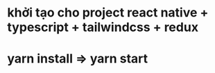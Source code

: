 # khởi tạo cho project react native + typescript + tailwindcss + redux
# yarn install => yarn start
